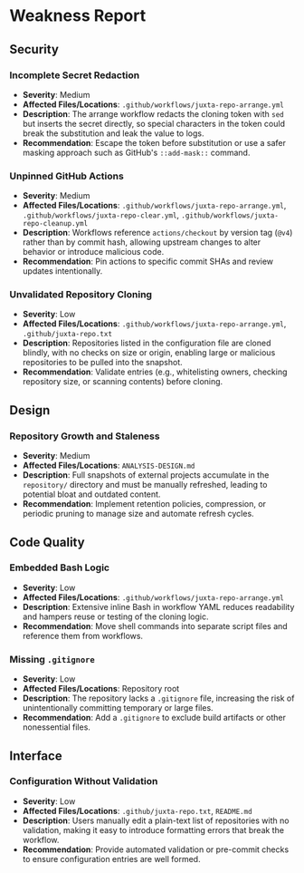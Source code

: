 # Weakness Report

## Security

### Incomplete Secret Redaction
- **Severity**: Medium
- **Affected Files/Locations**: `.github/workflows/juxta-repo-arrange.yml`
- **Description**: The arrange workflow redacts the cloning token with `sed` but inserts the secret directly, so special characters in the token could break the substitution and leak the value to logs.
- **Recommendation**: Escape the token before substitution or use a safer masking approach such as GitHub's `::add-mask::` command.

### Unpinned GitHub Actions
- **Severity**: Medium
- **Affected Files/Locations**: `.github/workflows/juxta-repo-arrange.yml`, `.github/workflows/juxta-repo-clear.yml`, `.github/workflows/juxta-repo-cleanup.yml`
- **Description**: Workflows reference `actions/checkout` by version tag (`@v4`) rather than by commit hash, allowing upstream changes to alter behavior or introduce malicious code.
- **Recommendation**: Pin actions to specific commit SHAs and review updates intentionally.

### Unvalidated Repository Cloning
- **Severity**: Low
- **Affected Files/Locations**: `.github/workflows/juxta-repo-arrange.yml`, `.github/juxta-repo.txt`
- **Description**: Repositories listed in the configuration file are cloned blindly, with no checks on size or origin, enabling large or malicious repositories to be pulled into the snapshot.
- **Recommendation**: Validate entries (e.g., whitelisting owners, checking repository size, or scanning contents) before cloning.

## Design

### Repository Growth and Staleness
- **Severity**: Medium
- **Affected Files/Locations**: `ANALYSIS-DESIGN.md`
- **Description**: Full snapshots of external projects accumulate in the `repository/` directory and must be manually refreshed, leading to potential bloat and outdated content.
- **Recommendation**: Implement retention policies, compression, or periodic pruning to manage size and automate refresh cycles.

## Code Quality

### Embedded Bash Logic
- **Severity**: Low
- **Affected Files/Locations**: `.github/workflows/juxta-repo-arrange.yml`
- **Description**: Extensive inline Bash in workflow YAML reduces readability and hampers reuse or testing of the cloning logic.
- **Recommendation**: Move shell commands into separate script files and reference them from workflows.

### Missing `.gitignore`
- **Severity**: Low
- **Affected Files/Locations**: Repository root
- **Description**: The repository lacks a `.gitignore` file, increasing the risk of unintentionally committing temporary or large files.
- **Recommendation**: Add a `.gitignore` to exclude build artifacts or other nonessential files.

## Interface

### Configuration Without Validation
- **Severity**: Low
- **Affected Files/Locations**: `.github/juxta-repo.txt`, `README.md`
- **Description**: Users manually edit a plain-text list of repositories with no validation, making it easy to introduce formatting errors that break the workflow.
- **Recommendation**: Provide automated validation or pre-commit checks to ensure configuration entries are well formed.

